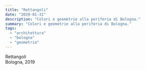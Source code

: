 ```yaml
---
title: "Rettangoli"
date: "2019-01-31"
description: "Colori e geometrie alla periferia di Bologna."
summary: "Colori e geometrie alla periferia di Bologna."
tags: 
  - "architettura"
  - "bologna"
  - "geometria"
---
```


Rettangoli  
Bologna, 2019